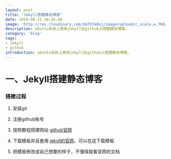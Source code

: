 ```yaml
---
layout: post
title: "Jekyll搭建静态博客"
date: 2019-08-15 18:26:40
image: 'http://res.cloudinary.com/dm7h7e8xj/image/upload/c_scale,w_760/v1506079212/jekflix-capa_vfhuzh.png'
description: ubuntu系统上使用jekyll在github上搭建静态博客。
category: 'blog'
tags:
- Jekyll
- github
introduction: ubuntu系统上使用jekyll在github上搭建静态博客。
---
```



# 一、Jekyll搭建静态博客  

### 搭建过程  

1. 安装git  

2. 注册github账号  

3. 按照教程搭建网站 [github官网](https://pages.github.com/)  

4. 下载模板并且套用 [jekyll的官网](http://jekyllrb.com/)，可以在这下载模板  

5. 把模板修改成自己想要的样子，不懂得就看官网的文档


